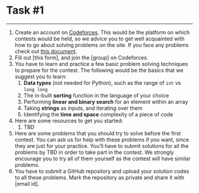 # Task #1

****

1. Create an account on [Codeforces](codeforces.com). This would be the platform on which contests would be held, so we advice you to get well acquainted with how to go about solving problems on the site. If you face any problems check out [this document](https://docs.google.com/document/d/184ovYEc0jZ4mx2UeBI8VtPD1KaKkPH-U1vFXVW1yxus/).
2. Fill out [this form], and join the [group] on Codeforces.
3. You have to learn and practice a few basic problem solving techniques to prepare for the contest. The following would be the basics that we suggest you to learn:
   1. **Data types** (not needed for Python), such as the range of ```int``` vs ```long long```
   2. The in-built **sorting** function in the language of your choice
   3. Performing **linear and binary search** for an element within an array
   4. Taking **strings** as inputs, and iterating over them
   5. Identifying the **time and space** complexity of a piece of code
4. Here are some resources to get you started:
   1. TBD
5. Here are some problems that you should try to solve before the first contest. You can ask us for help with these problems if you want, since they are just for your practice. You’ll have to submit solutions for all the problems by TBD in order to take part in the contest. We strongly encourage you to try all of them yourself as the contest will have similar problems. 
6. You have to submit a GitHub repository and upload your solution codes to all these problems. Mark the repository as private and share it with [email id].

